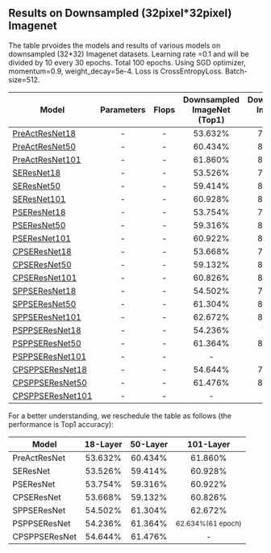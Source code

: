 
## Results on Downsampled (32pixel*32pixel) Imagenet
The table prvoides the models and results of various models on downsampled (32*32) Imagenet datasets. 
Learning rate =0.1 and will be divided by 10 every 30 epochs. Total 100 epochs.
Using SGD optimizer, momentum=0.9, weight_decay=5e-4.
Loss is CrossEntropyLoss.
Batch-size=512.

Model | Parameters| Flops | Downsampled ImageNet (Top1) | Downsampled ImageNet (Top5)
-------|:-------:|:--------:|:--------:|:--------:|
[PreActResNet18](https://drive.google.com/open?id=11pJX1ValkQLp1unMp1nml-2Azo8WSDpE) |- |- |53.632%|77.200%
[PreActResNet50](https://drive.google.com/open?id=1koSAcWUiYgxKqPw4U6fMdOl6Kp44bNIb) |- |- |60.434%|82.476%
[PreActResNet101](https://drive.google.com/open?id=18Zx1UHfxGExXkRE9RxcdQKaiHm1SeoRH) |- |- |61.860%|83.522%
[SEResNet18](https://drive.google.com/open?id=1c5cULBL9NT17buv0oETmUaLvE1volIV4) |- |- |53.526%|77.424%
[SEResNet50](https://drive.google.com/open?id=1m2Cz7PfxRh5nMabAL4FB0WdL6r1vYIYZ) |- |- |59.414%|81.716%
[SEResNet101](https://drive.google.com/open?id=1zwBG8PZOhxkjcYdGDyPTZW5upXLgkmko) |- |- |60.928%|82.862%
[PSEResNet18](https://drive.google.com/open?id=1_QsG2t2i7HXmzKr7eJonrjeNU2NQlgeu) |- |- |53.754%|77.412%
[PSEResNet50](https://drive.google.com/open?id=1Jum6qH1bf8KWnqVwoURLyoI86s73dxMj) |- |- |59.316%|81.652%
[PSEResNet101](https://drive.google.com/open?id=1r6-VQp4Hurx6sa9p28NLLmhHqDTSUYac) |- |- |60.922%|82.774%
[CPSEResNet18](https://drive.google.com/open?id=1vl-MLRf7payUj7pCA_A-Q7BO35cLbOVh) |- |- |53.668%|77.610%
[CPSEResNet50](https://drive.google.com/open?id=1wEuueaBzJCoNCG92WI5ld3CfnFGGXAoB) |- |- |59.132%|81.648%
[CPSEResNet101](https://drive.google.com/open?id=1yUwPoh4vfkZVejCnIVvdd6SBTMnO6h0J) |- |- |60.826%|82.628%
[SPPSEResNet18](https://drive.google.com/open?id=1qRT3s8bNoMBtYe5EVQjYeqkj76XF8SSr) |- |- |54.502%|78.184%
[SPPSEResNet50](https://drive.google.com/open?id=1MBQZ1LUDYb7AHP7f7okTt6gHjquDoqMe) |- |-|61.304%|83.396%
[SPPSEResNet101](https://drive.google.com/open?id=1CQMdIL3eqNel7X8J7EXPZBdB0rIJ7qni) |- |- | 62.672%|84.122%
[PSPPSEResNet18](https://drive.google.com/open?id=19FQVn33fdptmPfbxViS7MZw1pMDksTI5) |- |- |54.236%|78.026
[PSPPSEResNet50](https://drive.google.com/open?id=1M4Kf2Y6dooX-T9JXWMTowIIdN6EeVEWe) |- |- |61.364%|83.514%
[PSPPSEResNet101]() |- |- |-|-
[CPSPPSEResNet18](https://drive.google.com/open?id=1z1mgRmTWLb1NZ6ojWd_gvO_kwoWsro1-) |- |- |54.644%|78.430%
[CPSPPSEResNet50](https://drive.google.com/open?id=1beaQwpv5UwGPK8VO22eKUVVsWx5Dlcd6) |- |- |61.476%|83.502%
[CPSPPSEResNet101]() |- |- |-|-


For a better understanding, we reschedule the table as follows (the performance is Top1 accuracy):

Model | 18-Layer| 50-Layer | 101-Layer | 
-------|:-------:|:--------:|:--------:|
PreActResNet    |53.632%|60.434%|61.860%
SEResNet        |53.526%|59.414%|60.928%
PSEResNet       |53.754%|59.316%|60.922%
CPSEResNet      |53.668%|59.132%|60.826%
SPPSEResNet     |54.502%|61.304%|62.672%
PSPPSEResNet    |54.236%|61.364%|<sub>62.634%(61 epoch)</sub>
CPSPPSEResNet   |54.644%|61.476%|-

